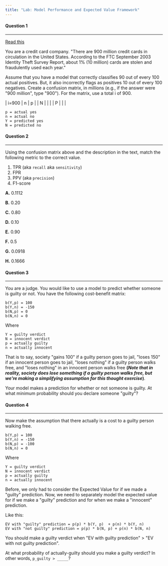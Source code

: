 ```yaml
---
title: "Lab: Model Performance and Expected Value Framework"
---
```


#### Question 1
----------
[Read this](https://www.schneier.com/blog/archives/2006/03/data_mining_for.html)

You are a credit card company. "There are 900 million credit cards in circulation in the United States.  According to the FTC September 2003 Identity Theft Survey Report, about 1% (10 million) cards are stolen and fraudulently used each year."

Assume that you have a model that correctly classifies 90 out of every 100 actual positives. But, it also incorrectly flags as positives 
10 out of every 100 negatives. Create a confusion matrix, in millions (e.g., if the answer were "900 million", type "900"). For the matrix, use a total i of 900.


| i=900  | n | p |
| N      |   |   |
| P      |   |   |

```
p = actual yes
n = actual no
Y = predicted yes
N = predicted no
```


#### Question 2
----------
Using the confusion matrix above and the description in the text, match the following metric to the correct value.

1. TPR (aka `recall` aka `sensitivity`) 
2. FPR 
3. PPV (aka `precision`)
4. F1-score

**A.** 0.1112

**B.** 0.20

**C.** 0.80

**D.** 0.10

**E.** 0.90

**F.** 0.5

**G.** 0.0918

**H.** 0.1666  
        

#### Question 3
----------
You are a judge. You would like to use a model to predict whether someone is guilty or not. You have the following cost-benefit  matrix:

``` 
b(Y,p) = 100
b(Y,n) = -150
b(N,p) = 0
b(N,n) = 0
```
Where
```
Y = guilty verdict
N = innocent verdict
p = actually guilty
n = actually innocent
```
 
That is to say, society "gains 100" if a guilty person goes to jail, "loses 150" if an innocent person goes to jail, "loses nothing" if a guilty person walks free, and "loses nothing" in an innocent person walks free **(*Note that in reality, society does lose something if a guilty person walks free, but we're making a simplifying assumption for this thought exercise*)**.
 
Your model makes a prediction for whether or not someone is guilty. At what minimum probability should you declare someone "guilty"?

#### Question 4
----------
Now make the assumption that there actually is a cost to a guilty person walking free.
 
```
b(Y,p) = 100
b(Y,n) = -150
b(N,p) = -100
b(N,n) = 0
```
 
Where
```
Y = guilty verdict
N = innocent verdict
p = actually guilty
n = actually innocent
```
 
Before, we only had to consider the Expected Value for if we made a "guilty" prediction. Now, we need to separately model the expected value for if we make a "guilty" prediction and for when we make a "innocent" prediction.
 
Like this:
 
```
EV with "guilty" prediction = p(p) * b(Y, p)  + p(n) * b(Y, n)
EV with "not guilty" prediction = p(p) * b(N, p) + p(n) * b(N, n)
```
 
You should make a guilty verdict when "EV with guilty prediction" > "EV with not guilty prediction".
 
At what probability of actually-guilty should you make a guilty verdict?  In other words, `p_guilty > _____`?